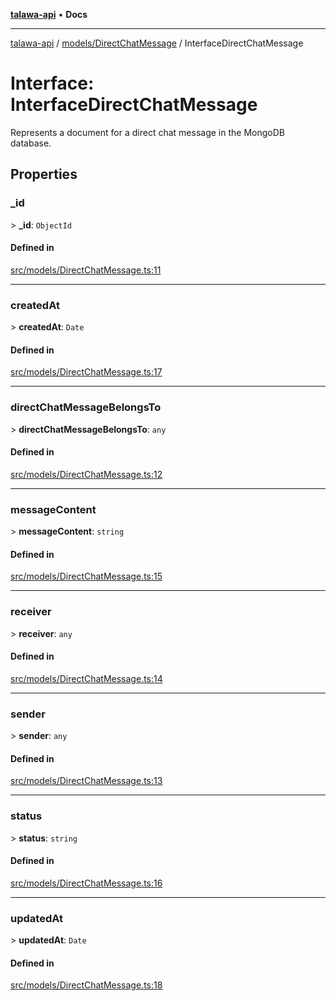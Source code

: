 [**talawa-api**](../../../README.md) • **Docs**

***

[talawa-api](../../../modules.md) / [models/DirectChatMessage](../README.md) / InterfaceDirectChatMessage

# Interface: InterfaceDirectChatMessage

Represents a document for a direct chat message in the MongoDB database.

## Properties

### \_id

\> **\_id**: `ObjectId`

#### Defined in

[src/models/DirectChatMessage.ts:11](https://github.com/PalisadoesFoundation/talawa-api/blob/67d017fd9312183a6b2bae1b160bc814f56ab5c2/src/models/DirectChatMessage.ts#L11)

***

### createdAt

\> **createdAt**: `Date`

#### Defined in

[src/models/DirectChatMessage.ts:17](https://github.com/PalisadoesFoundation/talawa-api/blob/67d017fd9312183a6b2bae1b160bc814f56ab5c2/src/models/DirectChatMessage.ts#L17)

***

### directChatMessageBelongsTo

\> **directChatMessageBelongsTo**: `any`

#### Defined in

[src/models/DirectChatMessage.ts:12](https://github.com/PalisadoesFoundation/talawa-api/blob/67d017fd9312183a6b2bae1b160bc814f56ab5c2/src/models/DirectChatMessage.ts#L12)

***

### messageContent

\> **messageContent**: `string`

#### Defined in

[src/models/DirectChatMessage.ts:15](https://github.com/PalisadoesFoundation/talawa-api/blob/67d017fd9312183a6b2bae1b160bc814f56ab5c2/src/models/DirectChatMessage.ts#L15)

***

### receiver

\> **receiver**: `any`

#### Defined in

[src/models/DirectChatMessage.ts:14](https://github.com/PalisadoesFoundation/talawa-api/blob/67d017fd9312183a6b2bae1b160bc814f56ab5c2/src/models/DirectChatMessage.ts#L14)

***

### sender

\> **sender**: `any`

#### Defined in

[src/models/DirectChatMessage.ts:13](https://github.com/PalisadoesFoundation/talawa-api/blob/67d017fd9312183a6b2bae1b160bc814f56ab5c2/src/models/DirectChatMessage.ts#L13)

***

### status

\> **status**: `string`

#### Defined in

[src/models/DirectChatMessage.ts:16](https://github.com/PalisadoesFoundation/talawa-api/blob/67d017fd9312183a6b2bae1b160bc814f56ab5c2/src/models/DirectChatMessage.ts#L16)

***

### updatedAt

\> **updatedAt**: `Date`

#### Defined in

[src/models/DirectChatMessage.ts:18](https://github.com/PalisadoesFoundation/talawa-api/blob/67d017fd9312183a6b2bae1b160bc814f56ab5c2/src/models/DirectChatMessage.ts#L18)
